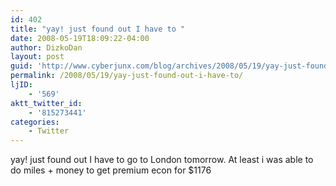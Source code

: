 ```yaml
---
id: 402
title: "yay! just found out I have to "
date: 2008-05-19T18:09:22-04:00
author: DizkoDan
layout: post
guid: 'http://www.cyberjunx.com/blog/archives/2008/05/19/yay-just-found-out-i-have-to/'
permalink: /2008/05/19/yay-just-found-out-i-have-to/
ljID:
    - '569'
aktt_twitter_id:
    - '815273441'
categories:
    - Twitter
---
```


yay! just found out I have to go to London tomorrow. At least i was able to do miles + money to get premium econ for $1176